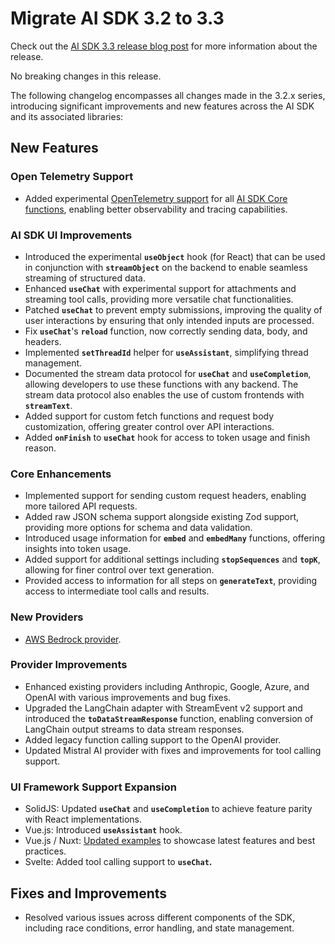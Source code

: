 # Migrate AI SDK 3.2 to 3.3

Check out the [AI SDK 3.3 release blog
post](https://vercel.com/blog/vercel-ai-sdk-3-3) for more information about
the release.

No breaking changes in this release.

The following changelog encompasses all changes made in the 3.2.x series,
introducing significant improvements and new features across the AI SDK and its associated libraries:

## New Features

### Open Telemetry Support

- Added experimental [OpenTelemetry support](../ai-sdk-core/telemetry.md#telemetry) for all [AI SDK Core functions](../ai-sdk-core/overview.md#ai-sdk-core-functions), enabling better observability and tracing capabilities.

### AI SDK UI Improvements

- Introduced the experimental **`useObject`** hook (for React) that can be used in conjunction with **`streamObject`** on the backend to enable seamless streaming of structured data.
- Enhanced **`useChat`** with experimental support for attachments and streaming tool calls, providing more versatile chat functionalities.
- Patched **`useChat`** to prevent empty submissions, improving the quality of user interactions by ensuring that only intended inputs are processed.
- Fix **`useChat`**'s **`reload`** function, now correctly sending data, body, and headers.
- Implemented **`setThreadId`** helper for **`useAssistant`**, simplifying thread management.
- Documented the stream data protocol for **`useChat`** and **`useCompletion`**, allowing developers to use these functions with any backend. The stream data protocol also enables the use of custom frontends with **`streamText`**.
- Added support for custom fetch functions and request body customization, offering greater control over API interactions.
- Added **`onFinish`** to **`useChat`** hook for access to token usage and finish reason.

### Core Enhancements

- Implemented support for sending custom request headers, enabling more tailored API requests.
- Added raw JSON schema support alongside existing Zod support, providing more options for schema and data validation.
- Introduced usage information for **`embed`** and **`embedMany`** functions, offering insights into token usage.
- Added support for additional settings including **`stopSequences`** and **`topK`**, allowing for finer control over text generation.
- Provided access to information for all steps on **`generateText`**, providing access to intermediate tool calls and results.

### New Providers

- [AWS Bedrock provider](/providers/ai-sdk-providers/amazon-bedrock).

### Provider Improvements

- Enhanced existing providers including Anthropic, Google, Azure, and OpenAI with various improvements and bug fixes.
- Upgraded the LangChain adapter with StreamEvent v2 support and introduced the **`toDataStreamResponse`** function, enabling conversion of LangChain output streams to data stream responses.
- Added legacy function calling support to the OpenAI provider.
- Updated Mistral AI provider with fixes and improvements for tool calling support.

### UI Framework Support Expansion

- SolidJS: Updated **`useChat`** and **`useCompletion`** to achieve feature parity with React implementations.
- Vue.js: Introduced **`useAssistant`** hook.
- Vue.js / Nuxt: [Updated examples](https://github.com/vercel/ai/tree/main/examples/nuxt-openai) to showcase latest features and best practices.
- Svelte: Added tool calling support to **`useChat`.**

## Fixes and Improvements

- Resolved various issues across different components of the SDK, including race conditions, error handling, and state management.

